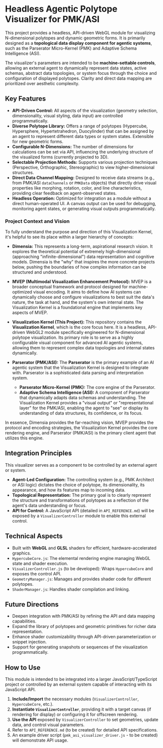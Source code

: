 # Headless Agentic Polytope Visualizer for PMK/ASI

This project provides a headless, API-driven WebGL module for visualizing N-dimensional polytopes and dynamic geometric forms. It is primarily designed as a **topological data display component for agentic systems**, such as the Parserator Micro-Kernel (PMK) and Adaptive Schema Intelligence (ASI).

The visualizer's parameters are intended to be **machine-settable controls**, allowing an external agent to dynamically represent data states, active schemas, abstract data topologies, or system focus through the choice and configuration of displayed polytopes. Clarity and direct data mapping are prioritized over aesthetic complexity.

## Key Features

*   **API-Driven Control:** All aspects of the visualization (geometry selection, dimensionality, visual styling, data input) are controlled programmatically.
*   **Diverse Polytope Library:** Offers a range of polytopes (Hypercube, Hypersphere, Hypertetrahedron, Duocylinder) that can be assigned by an agent to represent different data types or system states. Extensible for new geometric forms.
*   **Configurable N-Dimensions:** The number of dimensions for calculations can be set via API, influencing the underlying structure of the visualized forms (currently projected to 3D).
*   **Selectable Projection Methods:** Supports various projection techniques (Perspective, Orthographic, Stereographic) to view higher-dimensional structures.
*   **Direct Data Channel Mapping:** Designed to receive data streams (e.g., from PMK/ASI `dataChannels` or `PMKData` objects) that directly drive visual properties like morphing, rotation, color, and line characteristics, providing clear feedback on agent-observed states.
*   **Headless Operation:** Optimized for integration as a module without a direct human-operated UI. A canvas output can be used for debugging, monitoring agent states, or generating visual outputs programmatically.

### Project Context and Vision

To fully understand the purpose and direction of this Visualization Kernel, it's helpful to see its place within a larger hierarchy of concepts:

*   **Dimensia:** This represents a long-term, aspirational research vision. It explores the theoretical potential of extremely high-dimensional (approaching "infinite-dimensional") data representation and cognitive models. Dimensia is the "why" that inspires the more concrete projects below, pushing the boundaries of how complex information can be structured and understood.

*   **MVEP (Multimodal Visualization Enhancement Protocol):** MVEP is a broader conceptual framework and protocol designed for machine-optimized visual encoding. It aims to define how AI systems can dynamically choose and configure visualizations to best suit the data's nature, the task at hand, and the system's own internal state. The Visualization Kernel is a foundational engine that implements key aspects of MVEP.

*   **Visualization Kernel (This Project):** This repository contains the **Visualization Kernel**, which is the core focus here. It is a headless, API-driven WebGL2 module specifically engineered for N-dimensional polytope visualization. Its primary role is to serve as a highly configurable visual component for advanced AI agentic systems, allowing them to represent complex data topologies and internal states dynamically.

*   **Parserator (PMK/ASI):** The **Parserator** is the primary example of an AI agentic system that the Visualization Kernel is designed to integrate with. Parserator is a sophisticated data parsing and interpretation system.
    *   **Parserator Micro-Kernel (PMK):** The core engine of the Parserator.
    *   **Adaptive Schema Intelligence (ASI):** A component of Parserator that dynamically adapts data schemas and understanding.
    The Visualization Kernel provides a "visual output" or "representational layer" for the PMK/ASI, enabling the agent to "see" or display its understanding of data structures, its confidence, or its focus.

In essence, Dimensia provides the far-reaching vision, MVEP provides the protocol and encoding strategies, the Visualization Kernel provides the core rendering engine, and Parserator (PMK/ASI) is the primary client agent that utilizes this engine.

## Integration Principles

This visualizer serves as a component to be controlled by an external agent or system.

*   **Agent-Led Configuration:** The controlling system (e.g., PMK Architect or ASI logic) dictates the choice of polytope, its dimensionality, its appearance, and how its features map to incoming data.
*   **Topological Representation:** The primary goal is to clearly represent the structure and transformations of polytopes as a reflection of the agent's data understanding or focus.
*   **API for Control:** A JavaScript API (detailed in `API_REFERENCE.md`) will be exposed by a `VisualizerController` module to enable this external control.

## Technical Aspects

*   Built with **WebGL** and **GLSL** shaders for efficient, hardware-accelerated graphics.
*   `HypercubeCore.js`: The elemental rendering engine managing WebGL state and shader execution.
*   `VisualizerController.js` (to be developed): Wraps `HypercubeCore` and exposes the control API.
*   `GeometryManager.js`: Manages and provides shader code for different polytopes.
*   `ShaderManager.js`: Handles shader compilation and linking.

## Future Directions

*   Deepen integration with PMK/ASI by refining the API and data mapping capabilities.
*   Expand the library of polytopes and geometric primitives for richer data representation.
*   Enhance shader customizability through API-driven parameterization or snippet injection.
*   Support for generating snapshots or sequences of the visualization programmatically.

## How to Use

This module is intended to be integrated into a larger JavaScript/TypeScript project or controlled by an external system capable of interacting with its JavaScript API.

1.  **Include/Import** the necessary modules (`VisualizerController`, `HypercubeCore`, etc.).
2.  **Instantiate `VisualizerController`**, providing it with a target canvas (if rendering for display) or configuring it for offscreen rendering.
3.  **Use the API** exposed by `VisualizerController` to set geometries, update data, and control visual parameters.
4.  Refer to `API_REFERENCE.md` (to be created) for detailed API specifications.
5.  An example driver script (`pmk_asi_visualizer_driver.js` - to be created) will demonstrate API usage.
